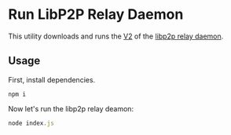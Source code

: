 # Run LibP2P Relay Daemon

This utility downloads and runs the [V2](https://github.com/libp2p/specs/blob/master/relay/circuit-v2.md) of the [libp2p relay daemon](https://github.com/libp2p/go-libp2p-relay-daemon).

## Usage

First, install dependencies.  

```shell
npm i
```
Now let's run the libp2p relay deamon:

```js
node index.js
```
